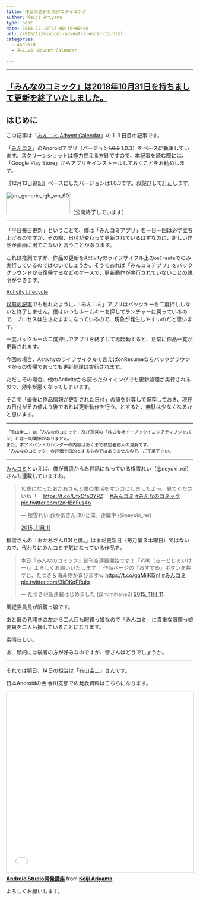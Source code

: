 ```yaml
---
title: 作品の更新と取得のタイミング
author: Keiji Ariyama
type: post
date: 2015-12-12T15:00:19+00:00
url: /2015/12/mincomi-adventcalendar-13.html
categories:
  - Android
  - みんコミ Advent Calendar

---
```

----
**[「みんなのコミック」は2018年10月31日を持ちまして更新を終了いたしました。](https://twitter.com/mincomi_jp/status/1057847395889737730)**
----

## はじめに

この記事は「[みんコミ Advent Calendar][1]」の１３日目の記事です。

「[みんコミ][2]」のAndroidアプリ（バージョン<s>1.0.2</s> 1.0.3）をベースに執筆しています。スクリーンショットは極力控える方針ですので、本記事を読む際には、「Google Play Store」からアプリをインストールしておくことをお勧めします。

［12月13日追記］ベースにしたバージョンは1.0.3です。お詫びして訂正します。

[<img src="https://blog.keiji.dev/wp-content/uploads/2015/12/en_generic_rgb_wo_60.png" alt="en_generic_rgb_wo_60" width="172" height="60" class="aligncenter size-full wp-image-672" />][3]（公開終了しています）

<!--more-->

* * *

「平日毎日更新」ということで、僕は「みんコミアプリ」を一日一回は必ず立ち上げるのですが、その際、日付が変わって更新されているはずなのに、新しい作品が画面に出てこないと言うことがあります。

これは推測ですが、作品の更新をActivityのライフサイクル上の`onCreate`でのみ実行しているのではないでしょうか。そうであれば「みんコミアプリ」をバックグラウンドから復帰するなどのケースで、更新動作が実行されていないことの説明がつきます。

[Activity Lifecycle][4]

[以前の記事][5]でも触れたように、「みんコミ」アプリはバックキーを二度押ししないと終了しません。僕はいつもホームキーを押してランチャーに戻っているので、プロセスは生きたままになっているので、現象が発生しやすいのだと思います。

一度バックキーの二度押しでアプリを終了して再起動すると、正常に作品一覧が更新されます。

今回の場合、Activityのライフサイクルで言えばonResumeならバックグラウンドからの復帰であっても更新処理は実行されます。

ただしその場合、他のActivityから戻ったタイミングでも更新処理が実行されるので、効率が悪くなってしまいます。

そこで「最後に作品情報が更新された日付」の値を計算して保存しておき、現在の日付がその値より後であれば更新動作を行う。とすると、無駄は少なくなるかと思います。

* * *

    「有山圭二」は「みんなのコミック」及び運営の「株式会社イーブックイニシアティブジャパン」とは一切関係がありません。
    また、本アドベントカレンダーの内容はあくまで参加者個人の見解です。
    「みんなのコミック」の評価を目的とするものではありませんので、ご了承下さい。
    

* * *

[みんコミ][2]といえば、僕が普段からお世話になっている根雪れい（@neyuki_rei）さんも連載していますね。

<blockquote class="twitter-tweet" lang="ja">
  <p lang="ja" dir="ltr">
    10歳になったおかあさんと僕の生活をマンガにしましたよ～。見てくださいね ！　<a href="https://t.co/UfxCfaOYRZ">https://t.co/UfxCfaOYRZ</a>　 <a href="https://twitter.com/hashtag/%E3%81%BF%E3%82%93%E3%82%B3%E3%83%9F?src=hash">#みんコミ</a> <a href="https://twitter.com/hashtag/%E3%81%BF%E3%82%93%E3%81%AA%E3%81%AE%E3%82%B3%E3%83%9F%E3%83%83%E3%82%AF?src=hash">#みんなのコミック</a> <a href="https://t.co/2nHBnFus4n">pic.twitter.com/2nHBnFus4n</a>
  </p>
  
  <p>
    — 根雪れい.おかあさん(10)と僕。連載中 (@neyuki_rei)
  </p>
  
  <p>
    <a href="https://twitter.com/neyuki_rei/status/664369017038110720">2015, 11月 11</a>
  </p>
</blockquote>

根雪さんの「おかあさん(10)と僕。」はまだ更新日（毎月第３木曜日）ではないので、代わりにみんコミで気になっている作品を。

<blockquote class="twitter-tweet" lang="ja">
  <p lang="ja" dir="ltr">
    本日『みんなのコミック』創刊＆連載開始です！『√JK（るーとじぇいけー）』よろしくお願いいたします！&#10;作品ページの『おすすめ』ボタンを押すと、たつき＆海産物が喜びますｗ&#10;<a href="https://t.co/gqMiIKI2nl">https://t.co/gqMiIKI2nl</a> <a href="https://twitter.com/hashtag/%E3%81%BF%E3%82%93%E3%82%B3%E3%83%9F?src=hash">#みんコミ</a> <a href="https://t.co/3kDKqPRuIq">pic.twitter.com/3kDKqPRuIq</a>
  </p>
  
  <p>
    &mdash; たつき＠新連載はじめました (@mimihane2) <a href="https://twitter.com/mimihane2/status/664369930020585472">2015, 11月 11</a>
  </p>
</blockquote>

風紀委員長が眼鏡っ娘です。
  
あと扉の見開きの左から二人目も眼鏡っ娘なので「みんコミ」に貴重な眼鏡っ娘要員を二人も擁していることになります。

素晴らしい。

あ、顔的には後者の方が好みなのですが、皆さんはどうでしょうか。

* * *

それでは明日、14日の担当は「有山圭二」さんです。

日本Androidの会 香川支部での発表資料はこちらになります。

 <iframe src="//www.slideshare.net/slideshow/embed_code/key/3hQZ48yQLaSkDm" width="595" height="485" frameborder="0" marginwidth="0" marginheight="0" scrolling="no" style="border:1px solid #CCC; border-width:1px; margin-bottom:5px; max-width: 100%;" allowfullscreen></iframe>

<div style="margin-bottom:5px">
  <strong> <a href="//www.slideshare.net/keijiariyama/android-studio-56078096" title="Android Studio開発講座" target="_blank">Android Studio開発講座</a> </strong> from <strong><a href="//www.slideshare.net/keijiariyama" target="_blank">Keiji Ariyama</a></strong>
</div>

よろしくお願いします。

 [1]: http://qiita.com/advent-calendar/2015/mincomi
 [2]: https://www.mincomi.jp
 [3]: https://play.google.com/store/apps/details?id=jp.ebookjapan.mincomi&hl=ja
 [4]: http://developer.android.com/intl/ja/reference/android/app/Activity.html#ActivityLifecycle
 [5]: https://blog.keiji.dev/2015/12/mincomi-adventcalendar-6.html